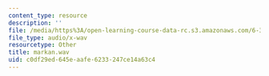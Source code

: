 ```yaml
---
content_type: resource
description: ''
file: /media/https%3A/open-learning-course-data-rc.s3.amazonaws.com/6-341-discrete-time-signal-processing-fall-2005/c0df29ed645eaafe6233247ce14a63c4_markan.wav
file_type: audio/x-wav
resourcetype: Other
title: markan.wav
uid: c0df29ed-645e-aafe-6233-247ce14a63c4
---
```

